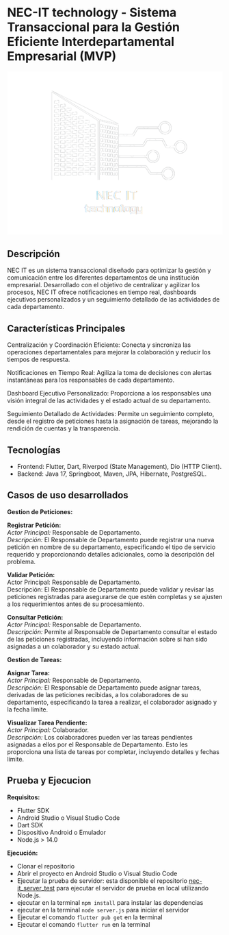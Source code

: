 # NEC-IT technology - Sistema Transaccional para la Gestión Eficiente Interdepartamental Empresarial (MVP)

![NEC-IT logo](<https://github.com/lucasleonetti/nec_it_frontend/blob/developer/assets/logo/necit_logo_black-removebg-preview.png?raw=true>)

## Descripción

NEC IT es un sistema transaccional diseñado para optimizar la gestión y comunicación entre los diferentes departamentos de una institución empresarial. Desarrollado con el objetivo de centralizar y agilizar los procesos, NEC IT ofrece notificaciones en tiempo real, dashboards ejecutivos personalizados y un seguimiento detallado de las actividades de cada departamento.

## Características Principales

Centralización y Coordinación Eficiente: Conecta y sincroniza las operaciones departamentales para mejorar la colaboración y reducir los tiempos de respuesta.

Notificaciones en Tiempo Real: Agiliza la toma de decisiones con alertas instantáneas para los responsables de cada departamento.

Dashboard Ejecutivo Personalizado: Proporciona a los responsables una visión integral de las actividades y el estado actual de su departamento.

Seguimiento Detallado de Actividades: Permite un seguimiento completo, desde el registro de peticiones hasta la asignación de tareas, mejorando la rendición de cuentas y la transparencia.

## Tecnologías

- Frontend: Flutter, Dart, Riverpod (State Management), Dio (HTTP Client).
- Backend: Java 17, Springboot, Maven, JPA, Hibernate, PostgreSQL.

## Casos de uso desarrollados

**Gestion de Peticiones:**

**Registrar Petición:**  
_Actor Principal:_ Responsable de Departamento.  
_Descripción:_ El Responsable de Departamento puede registrar una nueva petición en nombre de su departamento, especificando el tipo de servicio requerido y proporcionando detalles adicionales, como la descripción del problema.

**Validar Petición:**  
Actor Principal: Responsable de Departamento.  
Descripción: El Responsable de Departamento puede validar y revisar las peticiones registradas para asegurarse de que estén completas y se ajusten a los requerimientos antes de su procesamiento.

**Consultar Petición:**  
_Actor Principal:_ Responsable de Departamento.  
_Descripción:_ Permite al Responsable de Departamento consultar el estado de las peticiones registradas, incluyendo información sobre si han sido asignadas a un colaborador y su estado actual.

**Gestion de Tareas:**

**Asignar Tarea:**  
_Actor Principal:_ Responsable de Departamento.  
_Descripción:_ El Responsable de Departamento puede asignar tareas, derivadas de las peticiones recibidas, a los colaboradores de su departamento, especificando la tarea a realizar, el colaborador asignado y la fecha límite.

**Visualizar Tarea Pendiente:**  
_Actor Principal:_ Colaborador.  
_Descripción:_ Los colaboradores pueden ver las tareas pendientes asignadas a ellos por el Responsable de Departamento. Esto les proporciona una lista de tareas por completar, incluyendo detalles y fechas límite.

## Prueba y Ejecucion

**Requisitos:**

- Flutter SDK
- Android Studio o Visual Studio Code
- Dart SDK
- Dispositivo Android o Emulador
- Node.js > 14.0

**Ejecución:**

- Clonar el repositorio
- Abrir el proyecto en Android Studio o Visual Studio Code
- Ejecutar la prueba de servidor:
   esta disponible el repositorio [nec-it_server_test](<https://github.com/lucasleonetti/nec-it_server_test>) para ejecutar el servidor de prueba en local utilizando Node.js.
- ejecutar en la terminal `npm install` para instalar las dependencias
- ejecutar en la terminal `node server.js` para iniciar el servidor
- Ejecutar el comando `flutter pub get` en la terminal
- Ejecutar el comando `flutter run` en la terminal
